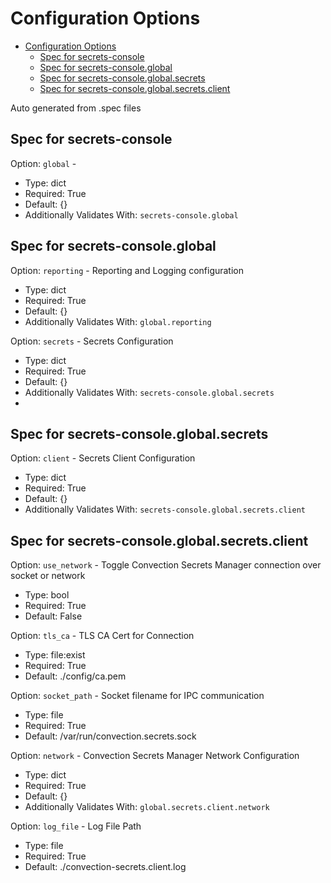 # Configuration Options

- [Configuration Options](#configuration-options)
  - [Spec for secrets-console](#spec-for-secrets-console)
  - [Spec for secrets-console.global](#spec-for-secrets-consoleglobal)
  - [Spec for secrets-console.global.secrets](#spec-for-secrets-consoleglobalsecrets)
  - [Spec for secrets-console.global.secrets.client](#spec-for-secrets-consoleglobalsecretsclient)

Auto generated from .spec files
## Spec for secrets-console

Option: `global` - 
 - Type: dict
 - Required: True
 - Default: {}
 - Additionally Validates With: `secrets-console.global`

## Spec for secrets-console.global

Option: `reporting` - Reporting and Logging configuration
 - Type: dict
 - Required: True
 - Default: {}
 - Additionally Validates With: `global.reporting`

Option: `secrets` - Secrets Configuration
 - Type: dict
 - Required: True
 - Default: {}
 - Additionally Validates With: `secrets-console.global.secrets`
 - 
## Spec for secrets-console.global.secrets

Option: `client` - Secrets Client Configuration
 - Type: dict
 - Required: True
 - Default: {}
 - Additionally Validates With: `secrets-console.global.secrets.client`


## Spec for secrets-console.global.secrets.client

Option: `use_network` - Toggle Convection Secrets Manager connection over socket or network
 - Type: bool
 - Required: True
 - Default: False

Option: `tls_ca` - TLS CA Cert for Connection
 - Type: file:exist
 - Required: True
 - Default: ./config/ca.pem

Option: `socket_path` - Socket filename for IPC communication
 - Type: file
 - Required: True
 - Default: /var/run/convection.secrets.sock

Option: `network` - Convection Secrets Manager Network Configuration
 - Type: dict
 - Required: True
 - Default: {}
 - Additionally Validates With: `global.secrets.client.network`

Option: `log_file` - Log File Path
 - Type: file
 - Required: True
 - Default: ./convection-secrets.client.log
